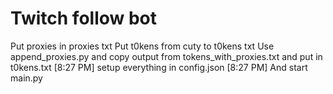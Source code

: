 # Twitch follow bot

Put proxies in proxies txt
Put t0kens from cuty to t0kens txt
Use append_proxies.py and copy output from tokens_with_proxies.txt and put in t0kens.txt
[8:27 PM]
setup everything in config.json
[8:27 PM]
And start main.py
